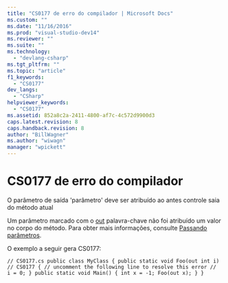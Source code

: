 ```yaml
---
title: "CS0177 de erro do compilador | Microsoft Docs"
ms.custom: ""
ms.date: "11/16/2016"
ms.prod: "visual-studio-dev14"
ms.reviewer: ""
ms.suite: ""
ms.technology: 
  - "devlang-csharp"
ms.tgt_pltfrm: ""
ms.topic: "article"
f1_keywords: 
  - "CS0177"
dev_langs: 
  - "CSharp"
helpviewer_keywords: 
  - "CS0177"
ms.assetid: 852a8c2a-2411-4800-af7c-4c572d9900d3
caps.latest.revision: 8
caps.handback.revision: 8
author: "BillWagner"
ms.author: "wiwagn"
manager: "wpickett"
---
```

# CS0177 de erro do compilador
O parâmetro de saída 'parâmetro' deve ser atribuído ao antes controle saia do método atual  
  
 Um parâmetro marcado com o [out](../../csharp/language-reference/keywords/out.md) palavra\-chave não foi atribuído um valor no corpo do método. Para obter mais informações, consulte [Passando parâmetros](../../csharp/programming-guide/classes-and-structs/passing-parameters.md).  
  
 O exemplo a seguir gera CS0177:  
  
```  
// CS0177.cs public class MyClass { public static void Foo(out int i)   // CS0177 { // uncomment the following line to resolve this error //   i = 0; } public static void Main() { int x = -1; Foo(out x); } }  
```
